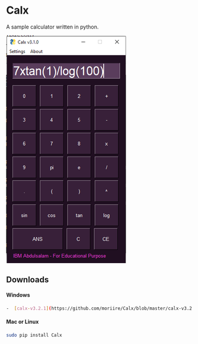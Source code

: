 # Calx
A sample calculator written in python.

![care](https://github.com/moriire/Calx/blob/master/assets/pycal.PNG)

## Downloads

#### Windows

```sh
-  [calx-v3.2.1](https://github.com/moriire/Calx/blob/master/calx-v3.2.1.exe)
```
#### Mac or Linux
```sh
sudo pip install Calx
```
